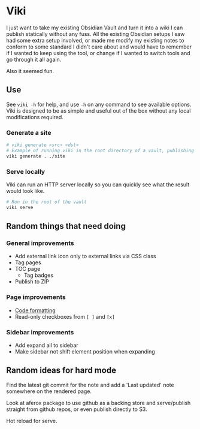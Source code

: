 # Viki

I just want to take my existing Obsidian Vault and turn it into a wiki I can publish statically without any fuss. All the existing Obsidian setups I saw had some extra setup involved, or made me modify my existing notes to conform to some standard I didn't care about and would have to remember if I wanted to keep using the tool, or change if I wanted to switch tools and go through it all again.

Also it seemed fun.

## Use

See `viki -h` for help, and use `-h` on any command to see available options. Viki is designed to be as simple and useful out of the box without any local modifications required.

### Generate a site

```bash
# viki generate <src> <dst>
# Example of running viki in the root directory of a vault, publishing to ./site
viki generate . ./site
```

### Serve locally

Viki can run an HTTP server locally so you can quickly see what the result would look like.

```bash
# Run in the root of the vault
viki serve
```

## Random things that need doing

### General improvements

- Add external link icon only to external links via CSS class
- Tag pages
- TOC page
    - Tag badges
- Publish to ZIP

### Page improvements

- [Code formatting](https://blog.kowalczyk.info/article/cxn3/advanced-markdown-processing-in-go.html)
- Read-only checkboxes from `[ ]` and `[x]`

### Sidebar improvements

- Add expand all to sidebar
- Make sidebar not shift element position when expanding

## Random ideas for hard mode

Find the latest git commit for the note and add a 'Last updated' note somewhere on the rendered page.

Look at aferox package to use github as a backing store and serve/publish straight from github repos, or even publish directly to S3.

Hot reload for serve.